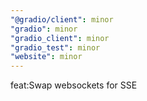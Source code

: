 ```yaml
---
"@gradio/client": minor
"gradio": minor
"gradio_client": minor
"gradio_test": minor
"website": minor
---
```


feat:Swap websockets for SSE
